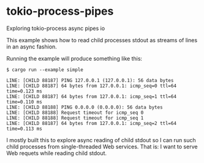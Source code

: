 # tokio-process-pipes
Exploring tokio-process async pipes io

This example shows how to read child processes stdout as streams of lines
in an async fashion.

Running the example will produce something like this:

    $ cargo run --example simple

    LINE: [CHILD 88187] PING 127.0.0.1 (127.0.0.1): 56 data bytes
    LINE: [CHILD 88187] 64 bytes from 127.0.0.1: icmp_seq=0 ttl=64 time=0.123 ms
    LINE: [CHILD 88187] 64 bytes from 127.0.0.1: icmp_seq=1 ttl=64 time=0.110 ms
    LINE: [CHILD 88188] PING 0.0.0.0 (0.0.0.0): 56 data bytes
    LINE: [CHILD 88188] Request timeout for icmp_seq 0
    LINE: [CHILD 88188] Request timeout for icmp_seq 1
    LINE: [CHILD 88187] 64 bytes from 127.0.0.1: icmp_seq=2 ttl=64 time=0.113 ms


I mostly built this to explore async reading of child stdout so I can run
such child processes from single-threaded Web services. That is: I want to
serve Web requets while reading child stdout.


